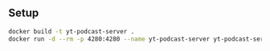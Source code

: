 ## Setup

```sh
docker build -t yt-podcast-server .
docker run -d --rm -p 4280:4280 --name yt-podcast-server yt-podcast-server
```
